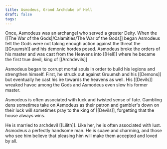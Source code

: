 ```yaml
---
title: Asmodeus, Grand Archduke of Hell
draft: false
tags:
---
```

 
Once, Asmodeus was an archangel who served a greater Deity. When the [[The War of the Gods|/Calamities/The War of the Gods]] began Asmodeus felt the Gods were not taking enough action against the threat the [[Gruumsh]] and his demonic hordes posed. Asmodeus broke the orders of his master and was cast from the Heavens into [[Hell]] where he became the first true devil, king of [[Archdevils]]

Asmodeus began to corrupt mortal souls in order to build his legions and strengthen himself. First, he struck out against Gruumsh and his [[Demons]] but eventually he cast his ire towards the heavens as well. His [[Devils]] wreaked havoc among the Gods and Asmodeus even slew his former master. 

Asmodeus is often associated with luck and twisted sense of fate. Gambling dens sometimes take on Asmodeus as their patron and gambler's down on their luck will sometimes pray to the king of [[Devils]], forgetting that the house always wins.

He is married to archdevil [[Lilith]]. Like her, he is often associated with lust. Asmodeus a perfectly handsome man. He is suave and charming, and those who see him believe that pleasing him will make them accepted and loved by all. 